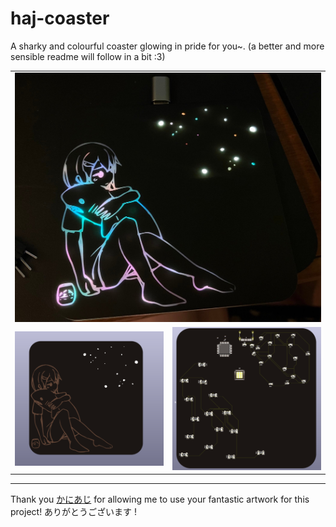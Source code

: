 # haj-coaster

A sharky and colourful coaster glowing in pride for you~. (a better and more sensible readme will follow in a bit :3)

<table>
  <tbody>
    <tr>
      <td colspan="2">
        <img src="images/f.jpeg"/>
      </td>
    </tr>
    <tr>
      <td>
        <img src="images/1.png"/>
      </td>
      <td>
        <img src="images/2.png"/>
      </td>
    </tr>
  </tbody>
</table>

---

Thank you [かにあじ](https://void-aquarium.com/) for allowing me to use your fantastic artwork for this project! ありがとうございます
!
